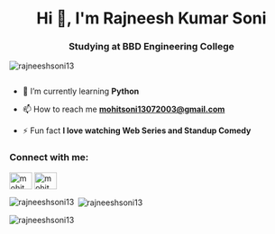 <h1 align="center">Hi 👋, I'm Rajneesh Kumar Soni</h1>
<h3 align="center">Studying at BBD Engineering College</h3>

<p align="left"> <img src="https://komarev.com/ghpvc/?username=rajneeshsoni13&label=Profile%20views&color=0e75b6&style=flat" alt="rajneeshsoni13" /> </p>

<p align="left"> <a href="https://twitter.com/" target="blank"><img src="https://img.shields.io/twitter/follow/?logo=twitter&style=for-the-badge" alt="" /></a> </p>

- 🌱 I’m currently learning **Python**

- 📫 How to reach me **mohitsoni13072003@gmail.com**

- ⚡ Fun fact **I love watching Web Series and Standup Comedy**

<h3 align="left">Connect with me:</h3>
<p align="left">
<a href="https://www.linkedin.com/in/mohit-soni-9b5693257" target="blank"><img align="center" src="https://raw.githubusercontent.com/rahuldkjain/github-profile-readme-generator/master/src/images/icons/Social/linked-in-alt.svg" alt="mohit soni" height="30" width="40" /></a>
<a href="https://instagram.com/mohit_soni_013" target="blank"><img align="center" src="https://raw.githubusercontent.com/rahuldkjain/github-profile-readme-generator/master/src/images/icons/Social/instagram.svg" alt="mohit_soni_013" height="30" width="40" /></a>
</p>

<p><img align="left" src="https://github-readme-stats.vercel.app/api/top-langs?username=rajneeshsoni13&show_icons=true&locale=en&layout=compact" alt="rajneeshsoni13" /></p>

<p>&nbsp;<img align="center" src="https://github-readme-stats.vercel.app/api?username=rajneeshsoni13&show_icons=true&locale=en" alt="rajneeshsoni13" /></p>

<p><img align="center" src="https://github-readme-streak-stats.herokuapp.com/?user=rajneeshsoni13&" alt="rajneeshsoni13" /></p>
